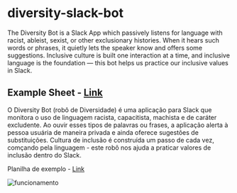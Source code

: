 # diversity-slack-bot

The Diversity Bot is a Slack App which passively listens for language with racist, ableist, sexist, or other exclusionary histories. When it hears such words or phrases, it quietly lets the speaker know and offers some suggestions. Inclusive culture is built one interaction at a time, and inclusive language is the foundation — this bot helps us practice our inclusive values in Slack.

Example Sheet - [Link](https://docs.google.com/spreadsheets/d/1JhWY6jHwwnLRFrMipVOeCmwCBTWUohUIgnLelvADV3w/edit#gid=0)
-----

O Diversity Bot (robô de Diversidade) é uma aplicação para Slack que monitora o uso de linguagem racista, capacitista, machista e de caráter excludente. Ao ouvir esses tipos de palavras ou frases, a aplicação alerta à pessoa usuária de maneira privada e ainda oferece sugestões de substituições. Cultura de inclusão é construída um passo de cada vez, comçando pela linguagem - este robô nos ajuda a praticar valores de inclusão dentro do Slack.


Planilha de exemplo - [Link](https://docs.google.com/spreadsheets/d/1JhWY6jHwwnLRFrMipVOeCmwCBTWUohUIgnLelvADV3w/edit#gid=0)

![funcionamento](https://media-exp1.licdn.com/dms/image/C4D22AQGBSITPgzyqXw/feedshare-shrink_1280/0/1652712159223?e=1659571200&v=beta&t=oNkjb7UvhV-BduIZBPBls_fi6LfYUsEdR4CPdMPBYcY)
